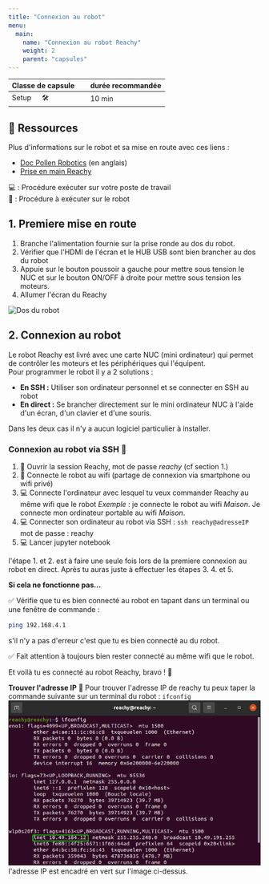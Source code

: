 ```yaml
---
title: "Connexion au robot"
menu:
  main:
    name: "Connexion au robot Reachy"
    weight: 2
    parent: "capsules"
---
```


| Classe de capsule  | &emsp; durée recommandée |
|:-------------------|:------------------|
| Setup  &emsp;  🛠️  |&emsp; 10 min      |


## 📗 Ressources

Plus d'informations sur le robot et sa mise en route avec ces liens :  
- [Doc Pollen Robotics](https://pollen-robotics.github.io/reachy-2019-docs/docs/getting-started/)  (en anglais)
- [Prise en main Reachy](https://github.com/ta18/Reachy_Nautilus/blob/main/Prise%20en%20main.md)

💻 : Procédure exécuter sur votre poste de travail    
🤖 : Procédure à exécuter sur le robot


## 1. Premiere mise en route 

1. Branche l'alimentation fournie sur la prise ronde au dos du robot.
2. Vérifier que l'HDMI de l'écran et le HUB USB sont bien brancher au dos du robot 
3. Appuie sur le bouton poussoir a gauche pour mettre sous tension le NUC et sur le bouton ON/OFF à droite pour mettre sous tension les moteurs.
4. Allumer l'écran du Reachy

![Dos du robot](img/back.png)

## 2. Connexion au robot

Le robot Reachy est livré avec une carte NUC (mini ordinateur) qui permet de contrôler les moteurs et les périphériques qui l'équipent.<br>
Pour programmer le robot il y a 2 solutions : 
* **En SSH :** Utiliser son ordinateur personnel et se connecter en SSH au robot 
* **En direct :** Se brancher directement sur le mini ordinateur NUC à l'aide d'un écran, d'un clavier et d'une souris. 

Dans les deux cas il n'y a aucun logiciel particulier à installer. 

### Connexion au robot via SSH 📶

1. 🤖 Ouvrir la session Reachy, mot de passe *reachy* (cf section 1.) 
2. 🤖 Connecte le robot au wifi (partage de connexion via smartphone ou wifi privé)
3. 💻 Connecte l'ordinateur avec lesquel tu veux commander Reachy au même wifi que le robot 
*Exemple* : je connecte le robot au wifi *Maison*. Je connecte mon ordinateur portable au wifi *Maison*.
4. 💻 Connecter son ordinateur au robot via SSH : 
`ssh reachy@adresseIP`
mot de passe : reachy 
5. 💻 Lancer jupyter notebook 

l'étape 1. et 2. est à faire une seule fois lors de la premiere connexion au robot en direct. Après tu auras juste à effectuer les étapes 3. 4. et 5.

**Si cela ne fonctionne pas...** 

✅ Vérifie que tu es bien connecté au robot en tapant dans un terminal ou une fenêtre de commande :

```bash
ping 192.168.4.1
```
s'il n'y a pas d'erreur c'est que tu es bien connecté au du robot.

✅ Fait attention à toujours bien rester connecté au même wifi que le robot. 

Et voilà tu es connecté au robot Reachy, bravo ! 🎉

**Trouver l'adresse IP**
🤖 Pour trouver l'adresse IP de reachy tu peux taper la commande suivante sur un terminal du robot : `ifconfig`
![ip](img/ip.png)
l'adresse IP est encadré en vert sur l'image ci-dessus. 
